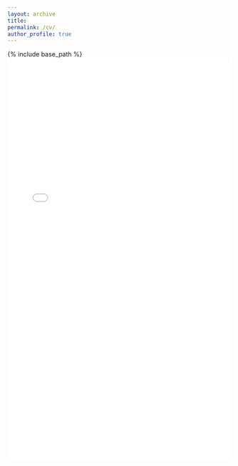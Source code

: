 ```yaml
---
layout: archive
title: 
permalink: /cv/
author_profile: true
---
```


{% include base_path %}
<embed src="/files/resume_chinese.pdf" width="100%" height="900px" type="application/pdf"> 
